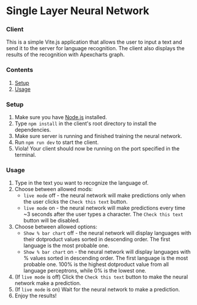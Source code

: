 # Single Layer Neural Network
### Client

This is a simple Vite.js application that allows the user to input a text and send it to the server for language recognition. The client also displays the results of the recognition with Apexcharts graph.

### Contents

1. [Setup](#setup)
2. [Usage](#usage)

### Setup

1. Make sure you have [Node.js](https://nodejs.org/en/) installed.
2. Type `npm install` in the client's root directory to install the dependencies.
3. Make sure server is running and finished training the neural network.
4. Run `npm run dev` to start the client.
5. Viola! Your client should now be running on the port specified in the terminal.


### Usage

1. Type in the text you want to recognize the language of.
2. Choose between allowed mods:
   - `live mode` off - the neural network will make predictions only when the user clicks the `Check this text` button.
   - `live mode` on - the neural network will make predictions every time ~3 seconds after the user types a character. The `Check this text` button will be disabled.
3. Choose between allowed options:
   - `Show % bar chart` off - the neural network will display languages with their dotproduct values sorted in descending order. The first language is the most probable one.
   - `Show % bar chart` on - the neural network will display languages with % values sorted in descending order. The first language is the most probable one. 100% is the highest dotproduct value from all language perceptrons, while 0% is the lowest one.
4. (If `live mode` is off) Click the `Check this text` button to make the neural network make a prediction.
5. (If `live mode` is on) Wait for the neural network to make a prediction.
6. Enjoy the results!